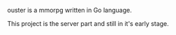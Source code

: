 ouster is a mmorpg written in Go language.

This project is the server part and still in it's early stage.
